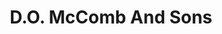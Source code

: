 ---
title: "D.O. McComb And Sons"
url: /fort-wayne/d-o-mccomb-and-sons-maplecrest-road/
shop: funeral directors
---